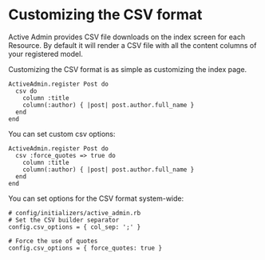 # Customizing the CSV format

Active Admin provides CSV file downloads on the index screen for each Resource.
By default it will render a CSV file with all the content columns of your
registered model.

Customizing the CSV format is as simple as customizing the index page.

    ActiveAdmin.register Post do
      csv do
        column :title
        column(:author) { |post| post.author.full_name }
      end
    end

You can set custom csv options:

    ActiveAdmin.register Post do
      csv :force_quotes => true do
        column :title
        column(:author) { |post| post.author.full_name }
      end
    end

You can set options for the CSV format system-wide:

    # config/initializers/active_admin.rb
    # Set the CSV builder separator
    config.csv_options = { col_sep: ';' }

    # Force the use of quotes
    config.csv_options = { force_quotes: true }
